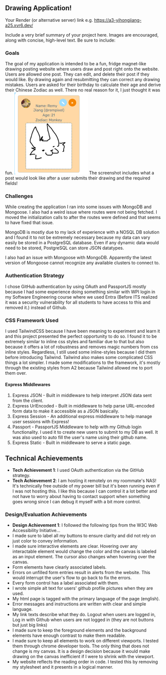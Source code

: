 ## Drawing Application!

Your Render (or alternative server) link e.g. https://a3-yihongjiang-a25.xvr6.dev/

Include a very brief summary of your project here. Images are encouraged, along with concise, high-level text. Be sure to include:
### Goals
The goal of my application is intended to be a fun, fridge magnet-like drawing posting website where users draw and post right onto the website. Users are allowed one post. They can edit, and delete their post if they would like. By drawing again and resubmitting they can correct any drawing mistakes. Users are asked for their birthday to calculate their age and derive their Chinese Zodiac as well. There no real reason for it, I just thought it was fun.
![Screenshot of an example post on my website.](image.png)
The screenshot includes what a post would look like after a user submits their drawing and the required fields!
### Challenges
While creating the application I ran into some issues with MongoDB and Mongoose. I also had a weird issue where routes were not being fetched. I moved the initialization calls to after the routes were defined and that seems to have fixed that issue.

MongoDB is mostly due to my lack of experience with a NOSQL DB solution and I found it to not be extremely necessary because my data can vary easily be stored in a PostgreSQL database. Even if any dynamic data would need to be stored, PostgreSQL can store JSON datatypes.

I also had an issue with Mongoose with MongoDB. Apparently the latest version of Mongoose cannot recognize any available clusters to connect to.

### Authentication Strategy
I chose GitHub authentication by using OAuth and PassportJS mostly because I had some experience doing something similar with WPI login in my Software Engineering course where we used Entra (Before ITS realized it was a security vulnerability for all students to have access to this and removed it.) instead of Github.

### CSS Framework Used
I used TailwindCSS because I have been meaning to experiment and learn it and this project presented the perfect opportunity to do so. I found it to be extremely similar to inline css styles and familiar due to that but also because it offers a lot of robustness and removes magic numbers from css inline styles. Regardless, I still used some inline-styles because I did them before introducing Tailwind. Tailwind also makes some complicated CSS things a lot simpler. I made some modifications to the framework, it's mostly through the existing styles from A2 because Tailwind allowed me to port them over.

#### Express Middlewares
1. Express JSON - Built in middleware to help interpret JSON data sent from the client.
2. Express UrlEncoded - Built in middleware to help parse URL-encoded form data to make it accessible as a JSON basically.
3. Express Session - An additional express middleware to help manage user sessions with Express!
4. Passport - PassportJS Middleware to help with my Github login functionality. I used it to create new users to submit to my DB as well. It was also used to auto fill the user's name using their github name.
5. Express Static - Built in middleware to serve a static page.

## Technical Achievements
- **Tech Achievement 1**: I used OAuth authentication via the GitHub strategy.
- **Tech Achievement 2**: I am hosting it remotely on my roommate's NAS! It's technically free outside of my power bill but it's been running even if I was not hosting this. I like this because I can control it a lot better and not have to worry about having to contact support when something goes wrong since I can debug it myself with a bit more control.

### Design/Evaluation Achievements
- **Design Achievement 1**: I followed the following tips from the W3C Web Accessibility Initiative...
- I made sure to label all my buttons to ensure clarity and did not rely on just color to convey information.
- I made sure interactive elements are clear. Hovering over any interactable element would change the color and the canvas is labeled as an input element. The cursor also changes when hovering over the canvas.
- Form elements have clearly associated labels.
- Errors on unfilled form entries result in alerts from the website. This would interrupt the user's flow to go back to fix the errors.
- Every form control has a label associated with them.
- I wrote simple alt text for users' github profile pictures when they are used.
- My html page is tagged with the primary language of the page (english).
- Error messages and instructions are written with clear and simple language.
- My link texts describe what they do. Logout when users are logged in, Log in with Github when users are not logged in (they are not buttons but just big links)
- I made sure to keep the foreground elements and the background elements have enough contrast to make them readable.
- I made sure to keep all elements to work on different viewports. I tested them through chrome developer tools. The only thing that does not change is my canvas. It is a design decision because it would make drawing on the canvas inefficient if I were to shrink with the viewport.
- My website reflects the reading order in code. I tested this by removing my stylesheet and it presents in a logical manner.

